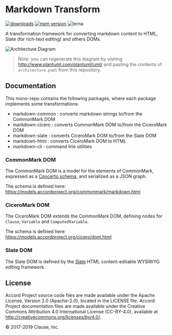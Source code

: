 # Markdown Transform

[![downloads](https://img.shields.io/npm/dm/@accordproject/markdown-cli)](https://www.npmjs.com/package/@accordproject/markdown-cli)
[![npm version](https://badge.fury.io/js/%40accordproject%2Fmarkdown-cli.svg)](https://badge.fury.io/js/%40accordproject%2Fmarkdown-cli.svg)
![lerna](https://img.shields.io/badge/maintained%20with-lerna-cc00ff.svg)

A transformation framework for converting markdown content to HTML, Slate (for rich-text editing) and others DOMs.

![Architecture Diagram](http://www.plantuml.com/plantuml/png/bP0nJyCm48Lt_ugdxabsX50b61Ye6CfMTR3iQ-BMiIFxeXGX_ZkDMvgeBWEROx_Sk-zRHfQ1-zOAqKbra3LXqSfmq7vmXR9cWIy1R3eP8ct5zzsKRrllBi7LvHPh3iRLMpmMVLSyOVESKkCpNjvNQPJpJ0YcRXX-boU0XhcB3rNLUaqsbb8f7tGN_9uKbpxKrRbwtAJwNQTi-0H3JcCSVrEIxoU0wrKVAO8Rma3M5ffsnf4MmDGobYAv291E8tuwbiUfxPuTeoZuP2T3dEIaq1nzy_gnUfj9p3APm2dn7u7fboHmEjugpA6YbKo9wTgQCQt7p5-hpXw1yuU9a0u9EnZL54n71cd3Fin8Xc4eK_i-ZW2pBSNoTEvR-mC0)

> Note: you can regenerate this diagram by visiting http://www.plantuml.com/plantuml/uml/ and pasting the contents of `architecture.puml` from this repository.

## Documentation

This mono-repo contains the following packages, where each package implements some transformations:

* markdown-common : converts markdown strings to/from the CommonMark DOM
* markdown-cicero : converts CommonMark DOM to/from the CiceroMark DOM
* markdown-slate : converts CiceroMark DOM to/from the Slate DOM
* markdown-html : converts CiceroMark DOM to HTML
* markdown-cli : command line utilities

###  CommonMark DOM

The CommonMark DOM is a model for the elements of CommonMark, expressed as a [Concerto schema](https://github.com/accordproject/concerto), and serialized as a JSON graph.

The schema is defined here: https://models.accordproject.org/commonmark/markdown.html

###  CiceroMark DOM

The CiceroMark DOM extends the CommonMark DOM, defining nodes for `Clause`, `Variable` and `ComputedVariable`.

The schema is defined here: https://models.accordproject.org/cicero/dom.html

###  Slate DOM

The Slate DOM is defined by the [Slate](https://www.slatejs.org) HTML content-editable WYSIWYG editing framework.

## License <a name="license"></a>
Accord Project source code files are made available under the Apache License, Version 2.0 (Apache-2.0), located in the LICENSE file. Accord Project documentation files are made available under the Creative Commons Attribution 4.0 International License (CC-BY-4.0), available at http://creativecommons.org/licenses/by/4.0/.

© 2017-2019 Clause, Inc.
